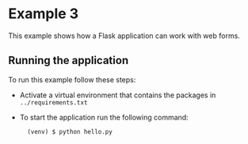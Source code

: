 Example 3
=========

This example shows how a Flask application can work with web forms.

Running the application
-----------------------

To run this example follow these steps:

- Activate a virtual environment that contains the packages in `../requirements.txt`
- To start the application run the following command:

        (venv) $ python hello.py
